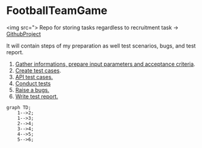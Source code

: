 # FootballTeamGame
<img src=">
Repo for storing tasks regardless to recruitment task -> [GithubProject](https://github.com/users/schwarzehund/projects/1)


It will contain steps of my preparation as well test scenarios, bugs, and test report.


1. [Gather informations, prepare input parameters and acceptance criteria](basicinformations.md).
2. [Create test cases](TestCases.md).
3. [API test cases.](API_TestCases.md)
4. [Conduct tests](conductTestCases.md) 
5. [Raise a bugs.](bugs.md)
6. [Write test report.](TestReport.md)

```mermaid
graph TD;
    1-->2;
    1-->3;
    2-->4;
    3-->4;
    4-->5;
    5-->6;
```